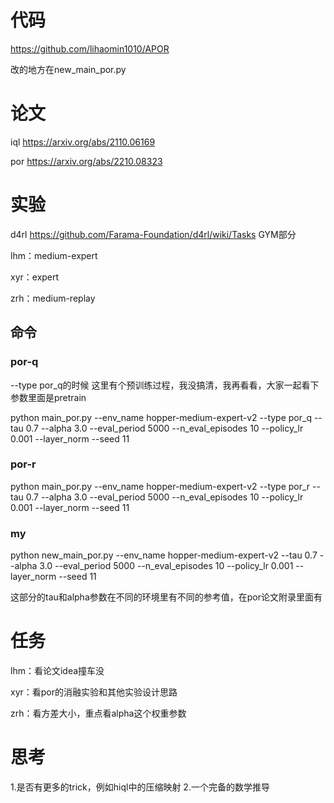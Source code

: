 # 代码

https://github.com/lihaomin1010/APOR

改的地方在new_main_por.py

# 论文
iql https://arxiv.org/abs/2110.06169

por https://arxiv.org/abs/2210.08323

# 实验
d4rl https://github.com/Farama-Foundation/d4rl/wiki/Tasks GYM部分

lhm：medium-expert

xyr：expert

zrh：medium-replay


## 命令
### por-q
--type por_q的时候 这里有个预训练过程，我没搞清，我再看看，大家一起看下 参数里面是pretrain

python main_por.py --env_name hopper-medium-expert-v2 --type por_q --tau 0.7 --alpha 3.0 --eval_period 5000 --n_eval_episodes 10 --policy_lr 0.001 --layer_norm --seed 11

### por-r
python main_por.py --env_name hopper-medium-expert-v2 --type por_r --tau 0.7 --alpha 3.0 --eval_period 5000 --n_eval_episodes 10 --policy_lr 0.001 --layer_norm --seed 11

### my
python new_main_por.py --env_name hopper-medium-expert-v2 --tau 0.7 --alpha 3.0 --eval_period 5000 --n_eval_episodes 10 --policy_lr 0.001 --layer_norm --seed 11

这部分的tau和alpha参数在不同的环境里有不同的参考值，在por论文附录里面有


# 任务
lhm：看论文idea撞车没 

xyr：看por的消融实验和其他实验设计思路 

zrh：看方差大小，重点看alpha这个权重参数

# 思考
1.是否有更多的trick，例如hiql中的压缩映射
2.一个完备的数学推导
